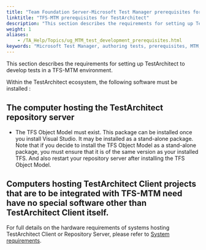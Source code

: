 ```yaml
--- 
title: "Team Foundation Server-Microsoft Test Manager prerequisites for TestArchitect"
linktitle: "TFS-MTM prerequisites for TestArchitect"
description: "This section describes the requirements for setting up TestArchitect to develop tests in a TFS-MTM environment."
weight: 1
aliases: 
    - /TA_Help/Topics/ug_MTM_test_development_prerequisites.html
keywords: "Microsoft Test Manager, authoring tests, prerequisites, MTM, authoring tests, prerequisites, authoring tests, MTM, prerequisites"
---
```


This section describes the requirements for setting up TestArchitect to develop tests in a TFS-MTM environment.

Within the TestArchitect ecosystem, the following software must be installed :

## The computer hosting the TestArchitect repository server

-   The TFS Object Model must exist. This package can be installed once you install Visual Studio. It may be installed as a stand-alone package. Note that if you decide to install the TFS Object Model as a stand-alone package, you must ensure that it is of the same version as your installed TFS. And also restart your repository server after installing the TFS Object Model.

## Computers hosting TestArchitect Client projects that are to be integrated with TFS-MTM need have no special software other than TestArchitect Client itself.

For full details on the hardware requirements of systems hosting TestArchitect Client or Repository Server, please refer to [System requirements](/user-guide/getting-started/testarchitect-installation-guide/system-requirements).



